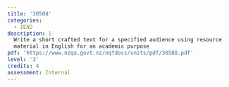 ```yaml
---
title: '30508'
categories:
  - IEN2
description: |-
  Write a short crafted text for a specified audience using resource
  material in English for an academic purpose
pdf: 'https://www.nzqa.govt.nz/nqfdocs/units/pdf/30508.pdf'
level: '3'
credits: 4
assessment: Internal
---
```


